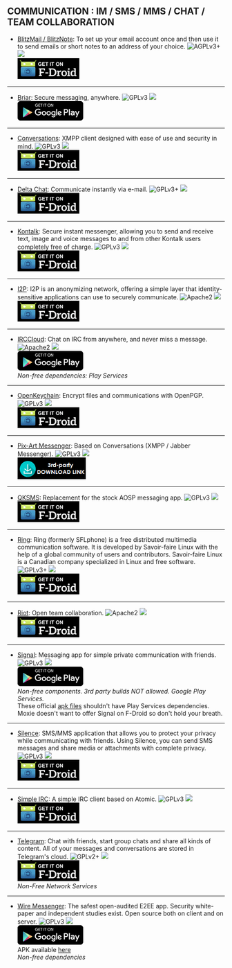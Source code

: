 <!--
    Copyright (C)  2017 PRIMOKORN.
    Permission is granted to copy, distribute and/or modify this document
    under the terms of the GNU Free Documentation License, Version 1.3
    or any later version published by the Free Software Foundation;
    with no Invariant Sections, no Front-Cover Texts, and no Back-Cover Texts.
    A copy of the license is included in the section entitled "GNU
    Free Documentation License".
-->
## COMMUNICATION : IM / SMS / MMS / CHAT / TEAM COLLABORATION

* [BlitzMail / BlitzNote](https://f-droid.org/repository/browse/?fdfilter=blitzmail&fdid=de.grobox.blitzmail): To set up your email account once and then use it to send emails or short notes to an address of your choice.
![AGPLv3+](https://img.shields.io/badge/License-AGPLv3+-brightgreen.svg?style=flat-square)
[![](https://img.shields.io/badge/Source-Github-lightgrey.svg?style=flat-square)](https://github.com/grote/BlitzMail)  
[![](Pictures/F-Droid.png)](https://f-droid.org/repository/browse/?fdfilter=blitzmail&fdid=de.grobox.blitzmail)

***

* [Briar](https://briarproject.org/index.html): Secure messaging, anywhere.
![GPLv3](https://img.shields.io/badge/License-GPLv3-brightgreen.svg?style=flat-square)
[![](https://img.shields.io/badge/Source-GitLab-lightgrey.svg?style=flat-square)](https://code.briarproject.org/akwizgran/briar/tree/master)  
[![](Pictures/Google_Play.png)](https://play.google.com/store/apps/details?id=org.briarproject.briar.beta)

***

* [Conversations](http://v.ht/XAGO): XMPP client designed with ease of use and security in mind.
![GPLv3](https://img.shields.io/badge/License-GPLv3-brightgreen.svg?style=flat-square)
[![](https://img.shields.io/badge/Source-Github-lightgrey.svg?style=flat-square)](https://github.com/siacs/Conversations)  
[![](Pictures/F-Droid.png)](http://v.ht/XAGO)

***

* [Delta Chat](https://f-droid.org/repository/browse/?fdid=com.b44t.messenger): Communicate instantly via e-mail.
![GPLv3+](https://img.shields.io/badge/License-GPLv3+-brightgreen.svg?style=flat-square)
[![](https://img.shields.io/badge/Source-Github-lightgrey.svg?style=flat-square)](https://github.com/r10s/messenger-android)  
[![](Pictures/F-Droid.png)](https://f-droid.org/repository/browse/?fdid=com.b44t.messenger)

***

* [Kontalk](http://v.ht/uhWn): Secure instant messenger, allowing you to send and receive text, image and voice messages to and from other Kontalk users completely free of charge.
![GPLv3](https://img.shields.io/badge/License-GPLv3-brightgreen.svg?style=flat-square)
[![](https://img.shields.io/badge/Source-Github-lightgrey.svg?style=flat-square)](https://github.com/kontalk/androidclient)  
[![](Pictures/F-Droid.png)](http://v.ht/uhWn)

***

* [I2P](https://f-droid.org/repository/browse/?fdid=net.i2p.android.router): I2P is an anonymizing network, offering a simple layer that identity-sensitive applications can use to securely communicate.
![Apache2](https://img.shields.io/badge/License-Apache%202.0-yellowgreen.svg?style=flat-square)
[![](https://img.shields.io/badge/Source-Github-lightgrey.svg?style=flat-square)](https://github.com/i2p)  
[![](Pictures/F-Droid.png)](https://f-droid.org/repository/browse/?fdid=net.i2p.android.router)

***

* [IRCCloud](https://play.google.com/store/apps/details?id=com.irccloud.android): Chat on IRC from anywhere, and never miss a message.
![Apache2](https://img.shields.io/badge/License-Apache%202.0-yellowgreen.svg?style=flat-square)
[![](https://img.shields.io/badge/Source-Github-lightgrey.svg?style=flat-square)](https://github.com/irccloud/android)  
[![](Pictures/Google_Play.png)](https://play.google.com/store/apps/details?id=com.irccloud.android)  
_Non-free dependencies: Play Services_

***

* [OpenKeychain](https://f-droid.org/repository/browse/?fdid=org.sufficientlysecure.keychain): Encrypt files and communications with OpenPGP.
![GPLv3](https://img.shields.io/badge/License-GPLv3-brightgreen.svg?style=flat-square)
[![](https://img.shields.io/badge/Source-Github-lightgrey.svg?style=flat-square)](https://github.com/openpgp-keychain/openpgp-keychain)  
[![](Pictures/F-Droid.png)](https://f-droid.org/repository/browse/?fdid=org.sufficientlysecure.keychain)

***

* [Pix-Art Messenger](https://github.com/kriztan/Pix-Art-Messenger/): Based on Conversations (XMPP / Jabber Messenger).
![GPLv3](https://img.shields.io/badge/License-GPLv3-brightgreen.svg?style=flat-square)
[![](https://img.shields.io/badge/Source-Github-lightgrey.svg?style=flat-square)](https://github.com/kriztan/Pix-Art-Messenger/)  
[![](Pictures/3rd-party.png)](https://github.com/kriztan/Pix-Art-Messenger/releases)

***

* [QKSMS](http://v.ht/9laI): Replacement for the stock AOSP messaging app.
![GPLv3](https://img.shields.io/badge/License-GPLv3-brightgreen.svg?style=flat-square)
[![](https://img.shields.io/badge/Source-Github-lightgrey.svg?style=flat-square)](https://github.com/qklabs/qksms)  
[![](Pictures/F-Droid.png)](http://v.ht/9laI)

***

* [Ring](https://f-droid.org/repository/browse/?fdid=cx.ring): Ring (formerly SFLphone) is a free distributed multimedia communication software. It is developed by Savoir-faire Linux with the help of a global community of users and contributors. Savoir-faire Linux is a Canadian company specialized in Linux and free software.
![GPLv3+](https://img.shields.io/badge/License-GPLv3+-brightgreen.svg?style=flat-square)
[![](https://img.shields.io/badge/Source-Github-lightgrey.svg?style=flat-square)](https://ring.cx/en/documentation/faq#node-106)  
[![](Pictures/F-Droid.png)](https://f-droid.org/repository/browse/?fdid=cx.ring)

***

* [Riot](http://v.ht/klH6): Open team collaboration.
![Apache2](https://img.shields.io/badge/License-Apache%202.0-yellowgreen.svg?style=flat-square)
[![](https://img.shields.io/badge/Source-Github-lightgrey.svg?style=flat-square)](https://github.com/vector-im/vector-android)  
[![](Pictures/F-Droid.png)](http://v.ht/klH6)

***

* [Signal](http://v.ht/5XLr): Messaging app for simple private communication with friends.
![GPLv3](https://img.shields.io/badge/License-GPLv3-brightgreen.svg?style=flat-square)
[![](https://img.shields.io/badge/Source-Github-lightgrey.svg?style=flat-square)](https://github.com/WhisperSystems/Signal-Android)  
[![](Pictures/Google_Play.png)](https://play.google.com/store/apps/details?id=org.thoughtcrime.securesms)  
_Non-free components. 3rd party builds NOT allowed. Google Play Services._  
These official [apk files](https://signal.org/android/apk/) shouldn't have Play Services dependencies. Moxie doesn't want to offer Signal on F-Droid so don't hold your breath.

***

* [Silence](http://v.ht/3Do5): SMS/MMS application that allows you to protect your privacy while communicating with friends. Using Silence, you can send SMS messages and share media or attachments with complete privacy.
![GPLv3](https://img.shields.io/badge/License-GPLv3-brightgreen.svg?style=flat-square)
[![](https://img.shields.io/badge/Source-Github-lightgrey.svg?style=flat-square)](https://github.com/SilenceIM/Silence)  
[![](Pictures/F-Droid.png)](http://v.ht/3Do5)

***

* [Simple IRC](https://f-droid.org/repository/browse/?fdid=tk.jordynsmediagroup.simpleirc.fdroid): A simple IRC client based on Atomic.
![GPLv3](https://img.shields.io/badge/License-GPLv3-brightgreen.svg?style=flat-square)
[![](https://img.shields.io/badge/Source-Github-lightgrey.svg?style=flat-square)](https://github.com/jcjordyn130/simpleirc)  
[![](Pictures/F-Droid.png)](https://f-droid.org/repository/browse/?fdid=tk.jordynsmediagroup.simpleirc.fdroid)

***

* [Telegram](http://v.ht/4DyJ): Chat with friends, start group chats and share all kinds of content. All of your messages and conversations are stored in Telegram's cloud.
![GPLv2+](https://img.shields.io/badge/License-GPLv2+-brightgreen.svg?style=flat-square)
[![](https://img.shields.io/badge/Source-Github-lightgrey.svg?style=flat-square)](https://github.com/slp/Telegram-FOSS)  
[![](Pictures/F-Droid.png)](http://v.ht/4DyJ)  
_Non-Free Network Services_

***

* [Wire Messenger](https://wire.com/): The safest open-audited E2EE app. Security white-paper and independent studies exist. Open source both on client and on server.
![GPLv3](https://img.shields.io/badge/License-GPLv3-brightgreen.svg?style=flat-square)
[![](https://img.shields.io/badge/Source-Github-lightgrey.svg?style=flat-square)](https://github.com/wireapp)  
[![](Pictures/Google_Play.png)](https://play.google.com/store/apps/details?id=com.wire)  
APK available [here](https://wire.com/en/download/)  
_Non-free dependencies_